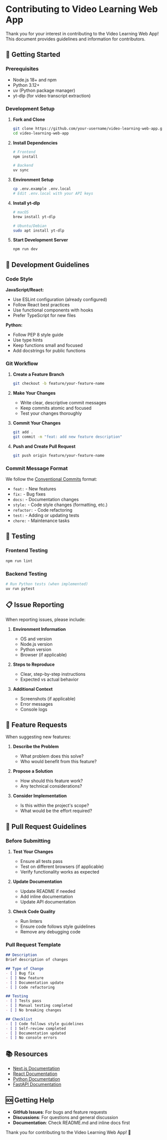 # Contributing to Video Learning Web App

Thank you for your interest in contributing to the Video Learning Web App! This document provides guidelines and information for contributors.

## 🚀 Getting Started

### Prerequisites
- Node.js 18+ and npm
- Python 3.12+
- uv (Python package manager)
- yt-dlp (for video transcript extraction)

### Development Setup

1. **Fork and Clone**
   ```bash
   git clone https://github.com/your-username/video-learning-web-app.git
   cd video-learning-web-app
   ```

2. **Install Dependencies**
   ```bash
   # Frontend
   npm install
   
   # Backend
   uv sync
   ```

3. **Environment Setup**
   ```bash
   cp .env.example .env.local
   # Edit .env.local with your API keys
   ```

4. **Install yt-dlp**
   ```bash
   # macOS
   brew install yt-dlp
   
   # Ubuntu/Debian
   sudo apt install yt-dlp
   ```

5. **Start Development Server**
   ```bash
   npm run dev
   ```

## 📝 Development Guidelines

### Code Style

**JavaScript/React:**
- Use ESLint configuration (already configured)
- Follow React best practices
- Use functional components with hooks
- Prefer TypeScript for new files

**Python:**
- Follow PEP 8 style guide
- Use type hints
- Keep functions small and focused
- Add docstrings for public functions

### Git Workflow

1. **Create a Feature Branch**
   ```bash
   git checkout -b feature/your-feature-name
   ```

2. **Make Your Changes**
   - Write clear, descriptive commit messages
   - Keep commits atomic and focused
   - Test your changes thoroughly

3. **Commit Your Changes**
   ```bash
   git add .
   git commit -m "feat: add new feature description"
   ```

4. **Push and Create Pull Request**
   ```bash
   git push origin feature/your-feature-name
   ```

### Commit Message Format

We follow the [Conventional Commits](https://www.conventionalcommits.org/) format:

- `feat:` - New features
- `fix:` - Bug fixes
- `docs:` - Documentation changes
- `style:` - Code style changes (formatting, etc.)
- `refactor:` - Code refactoring
- `test:` - Adding or updating tests
- `chore:` - Maintenance tasks

## 🧪 Testing

### Frontend Testing
```bash
npm run lint
```

### Backend Testing
```bash
# Run Python tests (when implemented)
uv run pytest
```

## 📋 Issue Reporting

When reporting issues, please include:

1. **Environment Information**
   - OS and version
   - Node.js version
   - Python version
   - Browser (if applicable)

2. **Steps to Reproduce**
   - Clear, step-by-step instructions
   - Expected vs actual behavior

3. **Additional Context**
   - Screenshots (if applicable)
   - Error messages
   - Console logs

## 🎯 Feature Requests

When suggesting new features:

1. **Describe the Problem**
   - What problem does this solve?
   - Who would benefit from this feature?

2. **Propose a Solution**
   - How should this feature work?
   - Any technical considerations?

3. **Consider Implementation**
   - Is this within the project's scope?
   - What would be the effort required?

## 🤝 Pull Request Guidelines

### Before Submitting

1. **Test Your Changes**
   - Ensure all tests pass
   - Test on different browsers (if applicable)
   - Verify functionality works as expected

2. **Update Documentation**
   - Update README if needed
   - Add inline documentation
   - Update API documentation

3. **Check Code Quality**
   - Run linters
   - Ensure code follows style guidelines
   - Remove any debugging code

### Pull Request Template

```markdown
## Description
Brief description of changes

## Type of Change
- [ ] Bug fix
- [ ] New feature
- [ ] Documentation update
- [ ] Code refactoring

## Testing
- [ ] Tests pass
- [ ] Manual testing completed
- [ ] No breaking changes

## Checklist
- [ ] Code follows style guidelines
- [ ] Self-review completed
- [ ] Documentation updated
- [ ] No console errors
```

## 📚 Resources

- [Next.js Documentation](https://nextjs.org/docs)
- [React Documentation](https://react.dev/)
- [Python Documentation](https://docs.python.org/)
- [FastAPI Documentation](https://fastapi.tiangolo.com/)

## 🆘 Getting Help

- **GitHub Issues**: For bugs and feature requests
- **Discussions**: For questions and general discussion
- **Documentation**: Check README.md and inline docs first

Thank you for contributing to the Video Learning Web App! 🎉 